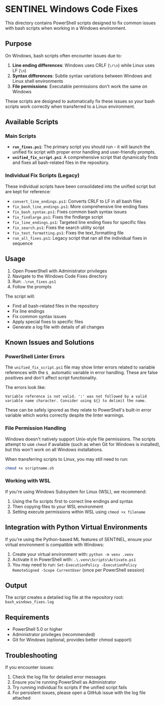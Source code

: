 # SENTINEL Windows Code Fixes

This directory contains PowerShell scripts designed to fix common issues with bash scripts when working in a Windows environment.

## Purpose

On Windows, bash scripts often encounter issues due to:

1. **Line ending differences**: Windows uses CRLF (`\r\n`) while Linux uses LF (`\n`)
2. **Syntax differences**: Subtle syntax variations between Windows and Linux shell environments
3. **File permissions**: Executable permissions don't work the same on Windows

These scripts are designed to automatically fix these issues so your bash scripts work correctly when transferred to a Linux environment.

## Available Scripts

### Main Scripts

- **`run_fixes.ps1`**: The primary script you should run - it will launch the unified fix script with proper error handling and user-friendly prompts.
- **`unified_fix_script.ps1`**: A comprehensive script that dynamically finds and fixes all bash-related files in the repository.

### Individual Fix Scripts (Legacy)

These individual scripts have been consolidated into the unified script but are kept for reference:

- `convert_line_endings.ps1`: Converts CRLF to LF in all bash files
- `fix_bash_line_endings.ps1`: More comprehensive line ending fixes
- `fix_bash_syntax.ps1`: Fixes common bash syntax issues
- `fix_findlarge.ps1`: Fixes the findlarge script
- `fix_line_endings.ps1`: Targeted line ending fixes for specific files
- `fix_search.ps1`: Fixes the search utility script
- `fix_text_formatting.ps1`: Fixes the text_formatting file
- `run_all_fixes.ps1`: Legacy script that ran all the individual fixes in sequence

## Usage

1. Open PowerShell with Administrator privileges
2. Navigate to the Windows Code Fixes directory
3. Run: `.\run_fixes.ps1`
4. Follow the prompts

The script will:
- Find all bash-related files in the repository
- Fix line endings
- Fix common syntax issues
- Apply special fixes to specific files
- Generate a log file with details of all changes

## Known Issues and Solutions

### PowerShell Linter Errors

The `unified_fix_script.ps1` file may show linter errors related to variable references with the `$_` automatic variable in error handling. These are false positives and don't affect script functionality.

The errors look like:
```
Variable reference is not valid. ':' was not followed by a valid variable name character. Consider using ${} to delimit the name.
```

These can be safely ignored as they relate to PowerShell's built-in error variable which works correctly despite the linter warnings.

### File Permission Handling

Windows doesn't natively support Unix-style file permissions. The scripts attempt to use `chmod` if available (such as when Git for Windows is installed), but this won't work on all Windows installations.

When transferring scripts to Linux, you may still need to run:
```bash
chmod +x scriptname.sh
```

### Working with WSL

If you're using Windows Subsystem for Linux (WSL), we recommend:

1. Using the fix scripts first to correct line endings and syntax
2. Then copying files to your WSL environment
3. Setting execute permissions within WSL using `chmod +x filename`

## Integration with Python Virtual Environments

If you're using the Python-based ML features of SENTINEL, ensure your virtual environment is compatible with Windows:

1. Create your virtual environment with: `python -m venv .venv`
2. Activate it in PowerShell with: `.\.venv\Scripts\Activate.ps1`
3. You may need to run: `Set-ExecutionPolicy -ExecutionPolicy RemoteSigned -Scope CurrentUser` (once per PowerShell session)

## Output

The script creates a detailed log file at the repository root: `bash_windows_fixes.log`

## Requirements

- PowerShell 5.0 or higher
- Administrator privileges (recommended)
- Git for Windows (optional, provides better chmod support)

## Troubleshooting

If you encounter issues:

1. Check the log file for detailed error messages
2. Ensure you're running PowerShell as Administrator
3. Try running individual fix scripts if the unified script fails
4. For persistent issues, please open a GitHub issue with the log file attached 